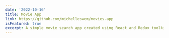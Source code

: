 ```yaml
---
date: '2022-10-16'
title: Movie App
link: https://github.com/michelleswem/movies-app
isFeatured: true
excerpt: A simple movie search app created using React and Redux toolkit for app-wide state mangemnet.
---
```

